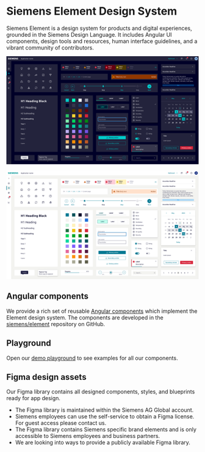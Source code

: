 # Siemens Element Design System

Siemens Element is a design system for products and digital experiences,
grounded in the Siemens Design Language. It includes Angular UI components, design tools and resources, human interface guidelines, and a
vibrant community of contributors.

![Moodboard components dark](images/mood-components-dark.png)

![Moodboard components Light](images/mood-components-light.png)

## Angular components

We provide a rich set of reusable [Angular components](components/index.md)
which implement the Element design system. The components are developed in the
[siemens/element](https://github.com/siemens/element) repository on GitHub.

## Playground

Open our [demo playground](https://element.siemens.io/demo/#/overview)
to see examples for all our components.

## Figma design assets

Our Figma library contains all designed components, styles, and blueprints
ready for app design.

- The Figma library is maintained within the Siemens AG Global account.
- Siemens employees can use the self-service to obtain a Figma license. For 
  guest access please contact us.
- The Figma library contains Siemens specific brand elements and is only
  accessible to Siemens employees and business partners.
- We are looking into ways to provide a publicly available Figma library.
